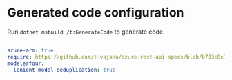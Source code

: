 # Generated code configuration

Run `dotnet msbuild /t:GenerateCode` to generate code.

``` yaml

azure-arm: true
require: https://github.com/t-vajana/azure-rest-api-specs/blob/b703c8e1827385db3b5080b3f9275340e0489dab/specification/databox/resource-manager/readme.md
modelerfour:
  lenient-model-deduplication: true
```
